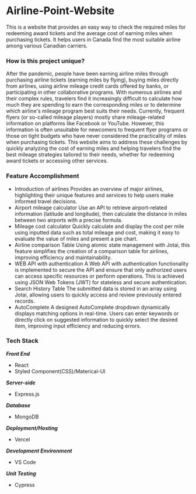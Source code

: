 # Airline-Point-Website
This is a website that provides an easy way to check the required miles for redeeming award tickets and the average cost of earning miles when purchasing tickets. It helps users in Canada find the most suitable airline among various Canadian carriers.

### How is this project unique?
After the pandemic, people have been earning airline miles through purchasing airline tickets (earning miles by flying), buying miles directly from airlines, using airline mileage credit cards offered by banks, or participating in other collaborative programs. With numerous airlines and their complex rules, travelers find it increasingly difficult to calculate how much they are spending to earn the corresponding miles or to determine which airline's mileage program best suits their needs. Currently, frequent flyers (or so-called mileage players) mostly share mileage-related information on platforms like Facebook or YouTube. However, this information is often unsuitable for newcomers to frequent flyer programs or those on tight budgets who have never considered the practicality of miles when purchasing tickets. This website aims to address these challenges by quickly analyzing the cost of earning miles and helping travelers find the best mileage strategies tailored to their needs, whether for redeeming award tickets or accessing other services.

### Feature Accomplishment
- Introduction of airlines
  Provides an overview of major airlines, highlighting their unique features and services to help users make informed travel decisions.
- Airport mileage calculator
  Use an API to retrieve airport-related information (latitude and longitude), then calculate the distance in miles between two airports with a precise formula.
- Mileage cost calculator
  Quickly calculate and display the cost per mile using inputted data such as total mileage and cost, making it easy to evaluate the value of miles and present a pie chart.
- Airline comparison Table
  Using atomic state management with Jotai, this feature simplifies the creation of a comparison table for airlines, improving efficiency and maintainability.
- WEB API with authentication
  A Web API with authentication functionality is implemented to secure the API and ensure that only authorized users can access specific resources or perform operations. This is achieved using JSON Web Tokens (JWT) for stateless and     secure authentication.
- Search History Table
  The submitted data is stored in an array using Jotai, allowing users to quickly access and review previously entered records.
- AutoComplete
  A designed AutoComplete dropdown dynamically displays matching options in real-time. Users can enter keywords or directly click on suggested information to quickly select the desired item, improving input efficiency and reducing errors.


### Tech Stack
***Front End***
- React
- Styled Component(CSS)/Materical-UI

***Server-side***
- Express.js

***Database***
- MongoDB

***Deployment/Hosting***
- Vercel

***Development Environment***
- VS Code

***Unit Testing***
- Cypress

